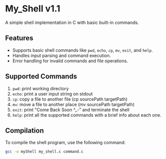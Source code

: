 # My_Shell v1.1

A simple shell implementation in C with basic built-in commands.

## Features
- Supports basic shell commands like `pwd`, `echo`, `cp`, `mv`, `exit`, and `help`.
- Handles input parsing and command execution.
- Error handling for invalid commands and file operations.

## Supported Commands

1. `pwd`: print working directory
2. `echo`: print a user input string on stdout 
3. `cp`: copy a file to another file (cp sourcePath targetPath)
4. `mv`: move a file to another place (mv sourcePath targetPath)
5. `exit`: print "Come Back Soon ^_-" and terminate the shell
6. `help`: print all the supported commands with a brief info about each one.

## Compilation

To compile the shell program, use the following command:

```bash
gcc -o myShell my_shell.c command.c
